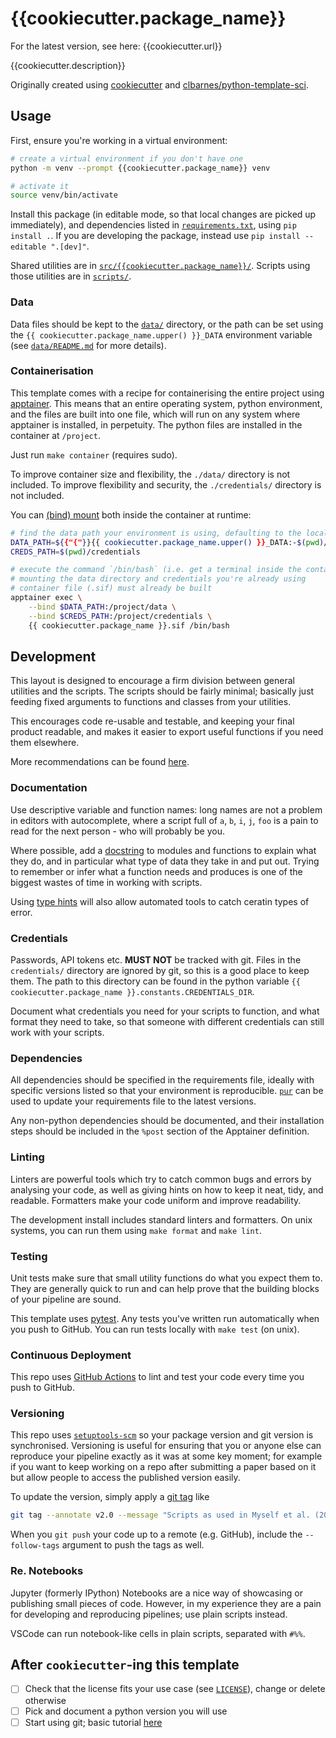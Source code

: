 # {{cookiecutter.package_name}}

For the latest version, see here: {{cookiecutter.url}}

{{cookiecutter.description}}

Originally created using
[cookiecutter](https://github.com/cookiecutter/cookiecutter) and
[clbarnes/python-template-sci](https://github.com/clbarnes/python-template-sci).

## Usage

First, ensure you're working in a virtual environment:

```sh
# create a virtual environment if you don't have one
python -m venv --prompt {{cookiecutter.package_name}} venv

# activate it
source venv/bin/activate
```

Install this package (in editable mode, so that local changes are picked up immediately),
and dependencies listed in [`requirements.txt`](./requirements.txt),
using `pip install .`.
If you are developing the package, instead use `pip install --editable ".[dev]"`.

Shared utilities are in [`src/{{cookiecutter.package_name}}/`](./src/{{cookiecutter.package_name}}).
Scripts using those utilities are in [`scripts/`](./scripts).

### Data

Data files should be kept to the [`data/`](./data) directory,
or the path can be set using the `{{ cookiecutter.package_name.upper() }}_DATA` environment variable
(see [`data/README.md`](./data/README.md) for more details).

### Containerisation

This template comes with a recipe for containerising the entire project using [apptainer](https://apptainer.org/docs/user/main/quick_start.html).
This means that an entire operating system, python environment, and the files are built into one file,
which will run on any system where apptainer is installed, in perpetuity.
The python files are installed in the container at `/project`.

Just run `make container` (requires sudo).

To improve container size and flexibility, the `./data/` directory is not included.
To improve flexibility and security, the `./credentials/` directory is not included.

You can [(bind) mount](https://apptainer.org/docs/user/main/bind_paths_and_mounts.html) both inside the container at runtime:

```sh
# find the data path your environment is using, defaulting to the local ./data
DATA_PATH=${{"{"}}{{ cookiecutter.package_name.upper() }}_DATA:-$(pwd)/data}
CREDS_PATH=$(pwd)/credentials

# execute the command `/bin/bash` (i.e. get a terminal inside the container)
# mounting the data directory and credentials you're already using
# container file (.sif) must already be built
apptainer exec \
    --bind $DATA_PATH:/project/data \
    --bind $CREDS_PATH:/project/credentials \
    {{ cookiecutter.package_name }}.sif /bin/bash
```

## Development

This layout is designed to encourage a firm division between general utilities and the scripts.
The scripts should be fairly minimal;
basically just feeding fixed arguments to functions and classes from your utilities.

This encourages code re-usable and testable, and keeping your final product readable,
and makes it easier to export useful functions if you need them elsewhere.

More recommendations can be found [here](https://gitlab.com/cardonazlaticlabs/data-policy/-/blob/master/GUIDELINES.md).

### Documentation

Use descriptive variable and function names: long names are not a problem in editors with autocomplete,
where a script full of `a`, `b`, `i`, `j`, `foo` is a pain to read for the next person - who will probably be you.

Where possible, add a [docstring](https://realpython.com/defining-your-own-python-function/#docstrings)
to modules and functions to explain what they do,
and in particular what type of data they take in and put out.
Trying to remember or infer what a function needs and produces is one of the biggest wastes of time in working with scripts.

Using [type hints](https://realpython.com/lessons/type-hinting/) will also allow automated tools to catch ceratin types of error.

### Credentials

Passwords, API tokens etc. **MUST NOT** be tracked with git.
Files in the `credentials/` directory are ignored by git, so this is a good place to keep them.
The path to this directory can be found in the python variable `{{ cookiecutter.package_name }}.constants.CREDENTIALS_DIR`.

Document what credentials you need for your scripts to function, and what format they need to take,
so that someone with different credentials can still work with your scripts.

### Dependencies

All dependencies should be specified in the requirements file,
ideally with specific versions listed so that your environment is reproducible.
[`pur`](https://pypi.org/project/pur/) can be used to update your requirements file to the latest versions.

Any non-python dependencies should be documented,
and their installation steps should be included in the `%post` section of the Apptainer definition.

### Linting

Linters are powerful tools which try to catch common bugs and errors by analysing your code,
as well as giving hints on how to keep it neat, tidy, and readable.
Formatters make your code uniform and improve readability.

The development install includes standard linters and formatters.
On unix systems, you can run them using `make format` and `make lint`.

### Testing

Unit tests make sure that small utility functions do what you expect them to.
They are generally quick to run and can help prove that the building blocks of your pipeline are sound.

This template uses [pytest](https://docs.pytest.org/).
Any tests you've written run automatically when you push to GitHub.
You can run tests locally with `make test` (on unix).

### Continuous Deployment

This repo uses [GitHub Actions](https://docs.github.com/en/actions) to lint and test your code every time you push to GitHub.

### Versioning

This repo uses [`setuptools-scm`](https://pypi.org/project/setuptools-scm/) so your package version and git version is synchronised.
Versioning is useful for ensuring that you or anyone else can reproduce your pipeline exactly as it was at some key moment;
for example if you want to keep working on a repo after submitting a paper based on it but allow people to access the published version easily.

To update the version, simply apply a [git tag](https://git-scm.com/book/en/v2/Git-Basics-Tagging) like

```sh
git tag --annotate v2.0 --message "Scripts as used in Myself et al. (2023)"
```

When you `git push` your code up to a remote (e.g. GitHub), include the `--follow-tags` argument to push the tags as well.

### Re. Notebooks

Jupyter (formerly IPython) Notebooks are a nice way of showcasing or publishing small pieces of code.
However, in my experience they are a pain for developing and reproducing pipelines; use plain scripts instead.

VSCode can run notebook-like cells in plain scripts, separated with `#%%`.

## After `cookiecutter`-ing this template

- [ ] Check that the license fits your use case (see [`LICENSE`](./LICENSE)), change or delete otherwise
- [ ] Pick and document a python version you will use
- [ ] Start using git; basic tutorial [here](https://clbarnes.github.io/version-control-tutorial/)
